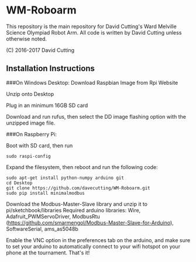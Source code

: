 ﻿# WM-Roboarm
This repository is the main repository for David Cutting's Ward Melville Science Olympiad Robot Arm. All code is written by David Cutting unless otherwise noted. 

(C) 2016-2017 David Cutting

## Installation Instructions
###On Windows Desktop:
Download Raspbian Image from Rpi Website

Unzip onto Desktop

Plug in an minimum 16GB SD card

Download and run rufus, then select the DD image flashing option with the unzipped image file.

###On Raspberry Pi:

Boot with SD card, then run

```
sudo raspi-config
```

Expand the filesystem, then reboot and run the following code:

```
sudo apt-get install python-numpy arduino git
cd Desktop
git clone https://github.com/davecutting/WM-Roboarm.git
sudo pip install minimalmodbus
```
Download the Modbus-Master-Slave library and unzip it to pi/sketchbook/libraries
Required arduino libraries: Wire, Adafruit_PWMServoDriver, ModbusRtu (https://github.com/smarmengol/Modbus-Master-Slave-for-Arduino), SoftwareSerial, ams_as5048b

Enable the VNC option in the preferences tab on the arduino, and make sure to set your arduino to automatically connect to your wifi hotspot on your phone at the tournament. That's it! 